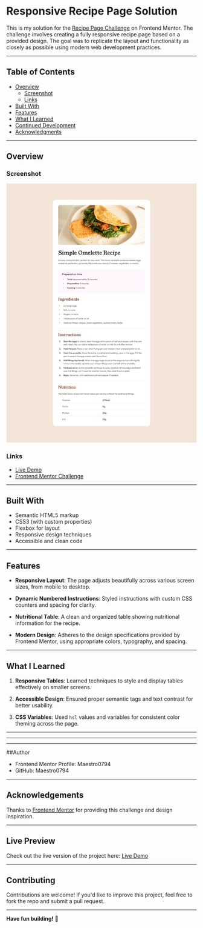 # Responsive Recipe Page Solution

This is my solution for the [Recipe Page Challenge](https://www.frontendmentor.io/challenges/recipe-page-KiTsR8QQKm) on Frontend Mentor. The challenge involves creating a fully responsive recipe page based on a provided design. The goal was to replicate the layout and functionality as closely as possible using modern web development practices.

---

## Table of Contents

- [Overview](#overview)
  - [Screenshot](#screenshot)
  - [Links](#links)
- [Built With](#built-with)
- [Features](#features)
- [What I Learned](#what-i-learned)
- [Continued Development](#continued-development)
- [Acknowledgments](#acknowledgments)

---

## Overview

### Screenshot
![Recipe Page Screenshot](./design/desktop-design.jpg)

### Links
- [Live Demo]()
- [Frontend Mentor Challenge](https://www.frontendmentor.io/challenges/recipe-page-KiTsR8QQKm)

---

## Built With

- Semantic HTML5 markup
- CSS3 (with custom properties)
- Flexbox for layout
- Responsive design techniques
- Accessible and clean code

---

## Features

- **Responsive Layout**: 
  The page adjusts beautifully across various screen sizes, from mobile to desktop.
  
- **Dynamic Numbered Instructions**:
  Styled instructions with custom CSS counters and spacing for clarity.

- **Nutritional Table**:
  A clean and organized table showing nutritional information for the recipe.

- **Modern Design**:
  Adheres to the design specifications provided by Frontend Mentor, using appropriate colors, typography, and spacing.

---

## What I Learned

1. **Responsive Tables**: 
   Learned techniques to style and display tables effectively on smaller screens.

2. **Accessible Design**:
   Ensured proper semantic tags and text contrast for better usability.

3. **CSS Variables**:
   Used `hsl` values and variables for consistent color theming across the page.

---

---

---

##Author

- Frontend Mentor Profile: Maestro0794
- GitHub: Maestro0794

---

## Acknowledgements

Thanks to [Frontend Mentor](https://www.frontendmentor.io) for providing this challenge and design inspiration.

---

## Live Preview

Check out the live version of the project here: [Live Demo]()

---

## Contributing

Contributions are welcome! If you'd like to improve this project, feel free to fork the repo and submit a pull request.

---

**Have fun building!** 🚀